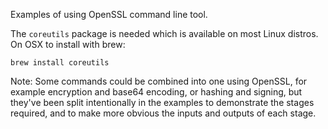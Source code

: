 Examples of using OpenSSL command line tool.

The `coreutils` package is needed which is available on most Linux distros.  On OSX to install with brew:

```
brew install coreutils
```

Note: Some commands could be combined into one using OpenSSL, for example encryption and base64 encoding, or hashing and signing, but they've been split intentionally in the examples to demonstrate the stages required, and to make more obvious the inputs and outputs of each stage.

